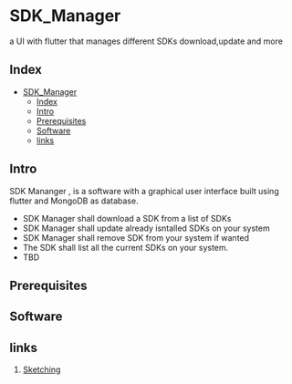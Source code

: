 # SDK_Manager

a UI with flutter that manages different SDKs download,update and more

## Index 
- [SDK\_Manager](#sdk_manager)
  - [Index](#index)
  - [Intro](#intro)
  - [Prerequisites](#prerequisites)
  - [Software](#software)
  - [links](#links)


## Intro

SDK Mananger , is a software with a graphical user interface built using flutter and MongoDB as database.

* SDK Manager shall download a SDK from a list of SDKs
* SDK Manager shall update already isntalled SDKs on your system
* SDK Manager shall remove SDK from your system if wanted
* The SDK shall list all the current SDKs on your system.
* TBD 


## Prerequisites

## Software

## links 

1. [Sketching](/Documents/Sketching.md)